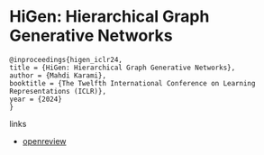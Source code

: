 # HiGen: Hierarchical Graph Generative Networks

```
@inproceedings{higen_iclr24,
title = {HiGen: Hierarchical Graph Generative Networks},
author = {Mahdi Karami},
booktitle = {The Twelfth International Conference on Learning Representations (ICLR)},
year = {2024}
}
```

links
- [openreview](https://openreview.net/forum?id=KNvubydSB5)
